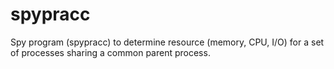 # spypracc
Spy program (spypracc) to determine resource (memory, CPU, I/O) for a set of processes sharing a common parent process. 

